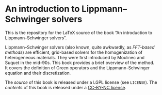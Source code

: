 # An introduction to Lippmann–Schwinger solvers

This is the repository for the LaTeX source of the book “An introduction to
Lippmann–Schwinger solvers”.

Lippmann–Schwinger solvers (also known, quite awkwardly, as *FFT-based methods*)
are efficient, grid-based solvers for the homogenization of heterogeneous
materials. They were first introduced by Moulinec and Suquet in the
mid-90s. This book provides a brief overview of the method. It covers the
definition of Green operators and the Lippmann–Schwinger equation and their
discretization.

The *source* of this book is released under a LGPL license (see `LICENSE`). The
*contents* of this book is released under a [CC-BY-NC
license](https://creativecommons.org/licenses/by-nc/4.0/).

<!-- Local Variables: -->
<!-- fill-column: 80 -->
<!-- End: -->
